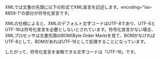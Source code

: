 XMLでは文書の先頭に以下の形式でXML宣言を記述します。encoding="iso-8859-1"の部分が符号化宣言です。
<?xml version="1.0" encoding="iso-8859-1"?>
XMLの仕様によると、XMLのデフォルト文字コードはUTF-8であり、UTF-8とUTF-16は符号化宣言を必要としないとされています。符号化宣言がない場合、XMLプロセッサは文書先頭のBOM(Byte Order Mark)を見て、BOMがなければUTF-8として、BOMがあればUTF-16として処理することになっています。

したがって、符号化宣言を省略できる文字コードは「UTF-16」です。